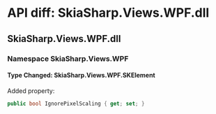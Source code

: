 # API diff: SkiaSharp.Views.WPF.dll

## SkiaSharp.Views.WPF.dll

### Namespace SkiaSharp.Views.WPF

#### Type Changed: SkiaSharp.Views.WPF.SKElement

Added property:

```csharp
public bool IgnorePixelScaling { get; set; }
```



